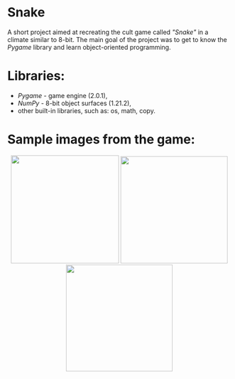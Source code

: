 # Snake
A short project aimed at recreating the cult game called *"Snake"* in a climate similar to 8-bit.
The main goal of the project was to get to know the *Pygame* library and learn object-oriented programming.

# Libraries:
- *Pygame* - game engine (2.0.1),
- *NumPy* - 8-bit object surfaces (1.21.2),
- other built-in libraries, such as: os, math, copy.

# Sample images from the game:
<p align="center">
  <img src="https://user-images.githubusercontent.com/91888660/136381421-10f53b2d-8288-4d59-bcaa-6892909dafa8.png" width="243" />
  <img src="https://user-images.githubusercontent.com/91888660/136381419-8b679444-0aca-4422-9fd3-c656880ddaa4.png" width="241" />
  <img src="https://user-images.githubusercontent.com/91888660/136381417-64ce422b-7634-48eb-b692-c4492b4ae5a3.png" width="240"/>
</p>
